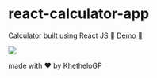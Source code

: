 # react-calculator-app

Calculator built using React JS 🧮
[Demo 👀](https://khethelogp.github.io/react-calculator-app/)

![](https://i.ibb.co/W5qbGrH/react-calculator.png)

made with :heart: by KhetheloGP
